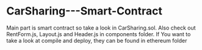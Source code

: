 # CarSharing---Smart-Contract

Main part is smart contract so take a look in CarSharing.sol. Also check out RentForm.js, Layout.js and Header.js in components folder. If You want to take a look at compile and deploy, they can be found in ethereum folder

